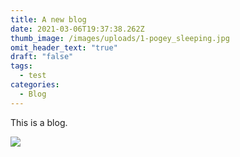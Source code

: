 ```yaml
---
title: A new blog
date: 2021-03-06T19:37:38.262Z
thumb_image: /images/uploads/1-pogey_sleeping.jpg
omit_header_text: "true"
draft: "false"
tags:
  - test
categories:
  - Blog
---
```

This is a blog.



![](/images/uploads/favicon.png)